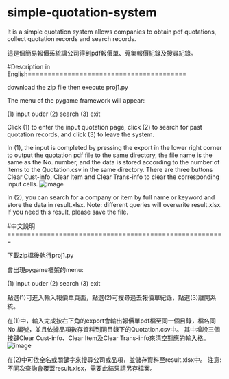 # simple-quotation-system
It is a simple quotation system allows companies to obtain pdf quotations, collect quotation records and search records.

這是個簡易報價系統讓公司得到pdf報價單、蒐集報價紀錄及搜尋紀錄。

#Description in English========================================

download the zip file then execute proj1.py

The menu of the pygame framework will appear:

(1) input ouder
(2) search
(3) exit

Click (1) to enter the input quotation page, click (2) to search for past quotation records, and click (3) to leave the system.

In (1), the input is completed by pressing the export in the lower right corner to output the quotation pdf file to the same directory, the file name is the same as the No. number, and the data is stored according to the number of items to the Quotation.csv in the same directory.
There are three buttons Clear Cust-info, Clear Item and Clear Trans-info to clear the corresponding input cells.
![image](https://github.com/hyuyu1544/simple-quotation-system/blob/master/image/Webp.net-gifmaker.gif)

In (2), you can search for a company or item by full name or keyword and store the data in result.xlsx.
Note: different queries will overwrite result.xlsx. If you need this result, please save the file.



#中文說明=======================================================

下載zip檔後執行proj1.py

會出現pygame框架的menu:

(1) input ouder
(2) search
(3) exit

點選(1)可進入輸入報價單頁面，點選(2)可搜尋過去報價單紀錄，點選(3)離開系統。

在(1)中，輸入完成按右下角的export會輸出報價單pdf檔至同一個目錄，檔名同No.編號，並且依據品項數存資料到同目錄下的Quotation.csv中。
其中增設三個按鍵Clear Cust-info、Clear Item及Clear Trans-info來清空對應的輸入格。
![image](https://github.com/hyuyu1544/simple-quotation-system/blob/master/image/Webp.net-gifmaker.gif)

在(2)中可依全名或關鍵字來搜尋公司或品項，並儲存資料至result.xlsx中。
注意:不同次查詢會覆蓋result.xlsx，需要此結果請另存檔案。
